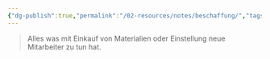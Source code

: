 ```yaml
---
{"dg-publish":true,"permalink":"/02-resources/notes/beschaffung/","tags":["wirtschaft/bwl"],"noteIcon":"","updated":"2025-09-27T01:32:44.000+02:00"}
---
```


>Alles was mit Einkauf von Materialien oder Einstellung neue Mitarbeiter zu tun hat.
